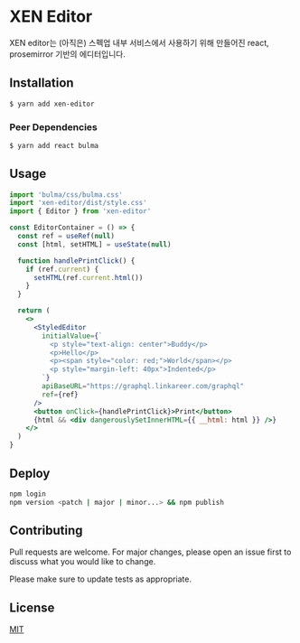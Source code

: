# XEN Editor

XEN editor는 (아직은) 스펙업 내부 서비스에서 사용하기 위해 만들어진 react, prosemirror 기반의 에디터입니다.

## Installation

```bash
$ yarn add xen-editor
```

### Peer Dependencies

```bash
$ yarn add react bulma
```

## Usage

```jsx
import 'bulma/css/bulma.css'
import 'xen-editor/dist/style.css'
import { Editor } from 'xen-editor'

const EditorContainer = () => {
  const ref = useRef(null)
  const [html, setHTML] = useState(null)

  function handlePrintClick() {
    if (ref.current) {
      setHTML(ref.current.html())
    }
  }

  return (
    <>
      <StyledEditor
        initialValue={`
          <p style="text-align: center">Buddy</p>
          <p>Hello</p>
          <p><span style="color: red;">World</span></p>
          <p style="margin-left: 40px">Indented</p>
        `}
        apiBaseURL="https://graphql.linkareer.com/graphql"
        ref={ref}
      />
      <button onClick={handlePrintClick}>Print</button>
      {html && <div dangerouslySetInnerHTML={{ __html: html }} />}
    </>
  )
}
```

## Deploy

```sh
npm login
npm version <patch | major | minor...> && npm publish
```

## Contributing

Pull requests are welcome. For major changes, please open an issue first to discuss what you would like to change.

Please make sure to update tests as appropriate.

## License

[MIT](https://choosealicense.com/licenses/mit/)
